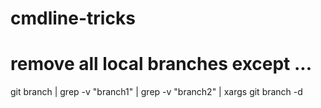# cmdline-tricks

# remove all local branches except ...

git branch | grep -v "branch1" | grep -v "branch2" | xargs git branch -d
